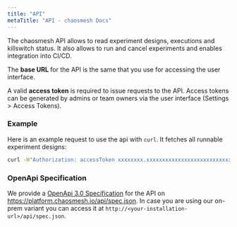 ```yaml
---
title: "API"
metaTitle: "API - chaosmesh Docs"
---
```


The chaosmesh API allows to read experiment designs, executions and killswitch status.
It also allows to run and cancel experiments and enables integration into CI/CD.

The **base URL** for the API is the same that you use for accessing the user interface.

A valid **access token** is required to issue requests to the API.
Access tokens can be generated by admins or team owners via the user interface (Settings > Access Tokens).

### Example

Here is an example request to use the api with `curl`. It fetches all runnable experiment designs:
```bash
curl -H"Authorization: accessToken xxxxxxxx.xxxxxxxxxxxxxxxxxxxxxxxxxxxxxxxx" https://platform.chaosmesh.io/api/experiments?runnable
```

### OpenApi Specification

We provide a [OpenApi 3.0 Specification](https://www.openapis.org/) for the API on https://platform.chaosmesh.io/api/spec.json.
In case you are using our on-prem variant you can access it at `http://<your-installation-url>/api/spec.json`.
